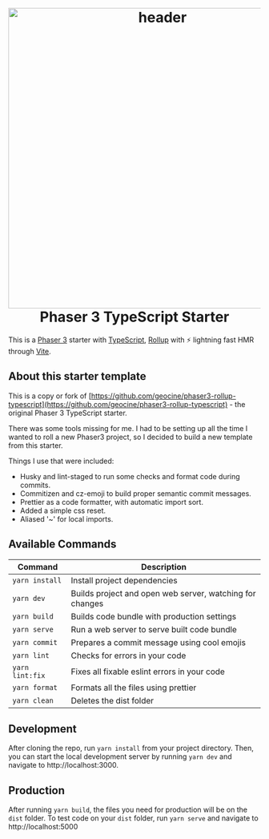 <h1 align="center">
  <br>
  <a href="https://github.com/geocine/phaser3-rollup-typescript#readme"><img src="https://i.imgur.com/6lcIxDs.png" alt="header" width="600"/></a>
  <br>
  Phaser 3 TypeScript Starter
  <br>
</h1>

This is a [Phaser 3](https://github.com/photonstorm/phaser) starter with [TypeScript](https://www.typescriptlang.org/), [Rollup](https://rollupjs.org) with ⚡️ lightning fast HMR through [Vite](https://vitejs.dev/).

## About this starter template

This is a copy or fork of [https://github.com/geocine/phaser3-rollup-typescript](https://github.com/geocine/phaser3-rollup-typescript) - the original Phaser 3 TypeScript starter.

There was some tools missing for me. I had to be setting up all the time I wanted to roll a new Phaser3 project, so I decided to build a new template from this starter.

Things I use that were included:

- Husky and lint-staged to run some checks and format code during commits.
- Commitizen and cz-emoji to build proper semantic commit messages.
- Prettier as a code formatter, with automatic import sort.
- Added a simple css reset.
- Aliased '~' for local imports.

## Available Commands

| Command         | Description                                              |
| --------------- | -------------------------------------------------------- |
| `yarn install`  | Install project dependencies                             |
| `yarn dev`      | Builds project and open web server, watching for changes |
| `yarn build`    | Builds code bundle with production settings              |
| `yarn serve`    | Run a web server to serve built code bundle              |
| `yarn commit`   | Prepares a commit message using cool emojis              |
| `yarn lint`     | Checks for errors in your code                           |
| `yarn lint:fix` | Fixes all fixable eslint errors in your code             |
| `yarn format`   | Formats all the files using prettier                     |
| `yarn clean`    | Deletes the dist folder                                  |

## Development

After cloning the repo, run `yarn install` from your project directory. Then, you can start the local development
server by running `yarn dev` and navigate to http://localhost:3000.

## Production

After running `yarn build`, the files you need for production will be on the `dist` folder. To test code on your `dist` folder, run `yarn serve` and navigate to http://localhost:5000
